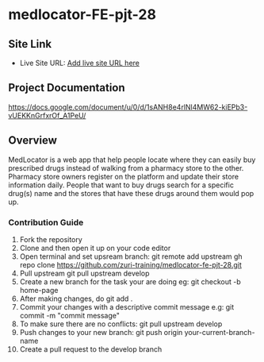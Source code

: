 # medlocator-FE-pjt-28

## Site Link

- Live Site URL: [Add live site URL here]()

## Project Documentation
https://docs.google.com/document/u/0/d/1sANH8e4rlNl4MW62-kiEPb3-vUEKKnGrfxrOf_A1PeU/

## Overview
MedLocator is a web app that help people locate where they can easily buy prescribed drugs instead of walking from a pharmacy store to the other. Pharmacy store owners register on the platform and update their store information daily. People that want to buy drugs search for a specific drug(s) name and the stores that have these drugs around them would pop up. 


### Contribution Guide
1. Fork the repository
2. Clone and then open it up on your code editor
3. Open terminal and set upsream branch: git remote add upstream gh repo clone https://github.com/zuri-training/medlocator-fe-pjt-28.git
4. Pull upstream git pull upstream develop
5. Create a new branch for the task your are doing eg: git checkout -b home-page
6. After making changes, do git add .
7. Commit your changes with a descriptive commit message e.g: git commit -m "commit message"
8. To make sure there are no conflicts: git pull upstream develop
9. Push changes to your new branch: git push origin your-current-branch-name
10. Create a pull request to the develop branch

